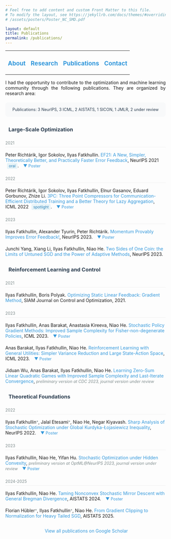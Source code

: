 ```yaml
---
# Feel free to add content and custom Front Matter to this file.
# To modify the layout, see https://jekyllrb.com/docs/themes/#overriding-theme-defaults
# /assets/posters/Poster_NC_SMD.pdf

layout: default
title: Publications
permalink: /publications/
---
```


<table>
  <tr>
    <td style="border:none">
      <a href="/"><h3>About</h3></a>
    </td>
    <td style="border:none">
      <a href="/#research"><h3>Research</h3></a>
    </td>
    <td style="border:none">
      <a href="#publ"><h3>Publications</h3></a>
    </td>
    <td style="border:none">
      <a href="/contact"><h3>Contact</h3></a>
    </td>
  </tr>
</table>

<div style="text-align: justify; max-width: 800px; margin: 0 auto;">
I had the opportunity to contribute to the optimization and machine learning community through the following publications. They are organized by research area:
</div>

<div style="text-align: center; max-width: 800px; margin: 20px auto; padding: 15px; background-color: #f8f9fa; border-radius: 8px;">
<span style="color: #2c3e50; font-size: 0.9em;">
Publications: 3 NeurIPS, 3 ICML, 2 AISTATS, 1 SICON, 1 JMLR, 2 under review
</span>
</div>

<div style="margin-top: 30px; max-width: 800px; margin-left: auto; margin-right: auto;">
<h3 style="color: #2c3e50; margin-bottom: 20px; display: flex; align-items: center;">
<i class="fas fa-chart-line" style="margin-right: 10px; color: #3498db;"></i>
Large-Scale Optimization
</h3>

<ul style="list-style-type: none; padding-left: 0; margin-bottom: 30px;">

<div class="year-divider">2021</div>
<li style="margin-bottom: 20px;">
  Peter Richtárik, Igor Sokolov, Ilyas Fatkhullin. <a href="https://arxiv.org/abs/2106.05203">EF21: A New, Simpler, Theoretically Better, and Practically Faster Error Feedback</a>, NeurIPS 2021 <span class="highlight-tag">oral</span>.
  <span style="cursor:pointer;" onclick="togglePDF('pub3', '/assets/posters/Poster_EF21.pdf')">&#x25BC; Poster</span>
  <div id="pub3" class="pdf-container" style="display: none; margin-top: 10px;"></div>
</li>

<div class="year-divider">2022</div>
<li style="margin-bottom: 20px;">
  Peter Richtárik, Igor Sokolov, Ilyas Fatkhullin, Elnur Gasanov, Eduard Gorbunov, Zhize Li. <a href="https://arxiv.org/abs/2202.00998">3PC: Three Point Compressors for Communication-Efficient Distributed Training and a Better Theory for Lazy Aggregation</a>, ICML 2022 <span class="highlight-tag">spotlight</span>.
  <span style="cursor:pointer;" onclick="togglePDF('pub5', '/assets/posters/Poster_3PC.pdf')">&#x25BC; Poster</span>
  <div id="pub5" class="pdf-container" style="display: none; margin-top: 10px;"></div>
</li>

<div class="year-divider">2023</div>
<li style="margin-bottom: 20px;">
  Ilyas Fatkhullin, Alexander Tyurin, Peter Richtárik. <a href="https://arxiv.org/abs/2305.15155">Momentum Provably Improves Error Feedback!</a>, NeurIPS 2023.
  <span style="cursor:pointer;" onclick="togglePDF('pub10', '/assets/posters/Poster_EF21_SGDM.pdf')">&#x25BC; Poster</span>
  <div id="pub10" class="pdf-container" style="display: none; margin-top: 10px;"></div>
</li>

<li style="margin-bottom: 20px;">
  Junchi Yang, Xiang Li, Ilyas Fatkhullin, Niao He. <a href="https://arxiv.org/abs/2305.12475">Two Sides of One Coin: the Limits of Untuned SGD and the Power of Adaptive Methods</a>, NeurIPS 2023.
</li>
</ul>

<h3 style="color: #2c3e50; margin-bottom: 20px; display: flex; align-items: center;">
<i class="fas fa-robot" style="margin-right: 10px; color: #e74c3c;"></i>
Reinforcement Learning and Control
</h3>

<ul style="list-style-type: none; padding-left: 0; margin-bottom: 30px;">

<div class="year-divider">2021</div>
<li style="margin-bottom: 20px;">
  Ilyas Fatkhullin, Boris Polyak. <a href="https://arxiv.org/abs/2004.09875">Optimizing Static Linear Feedback: Gradient Method</a>, SIAM Journal on Control and Optimization, 2021.
</li>

<div class="year-divider">2023</div>
<li style="margin-bottom: 20px;">
  Ilyas Fatkhullin, Anas Barakat, Anastasia Kireeva, Niao He. <a href="https://proceedings.mlr.press/v202/fatkhullin23a.html">Stochastic Policy Gradient Methods: Improved Sample Complexity for Fisher-non-degenerate Policies</a>, ICML 2023.
  <span style="cursor:pointer;" onclick="togglePDF('pub7', '/assets/posters/Poster_SPG_FND.pdf')">&#x25BC; Poster</span>
  <div id="pub7" class="pdf-container" style="display: none; margin-top: 10px;"></div>
</li>

<li style="margin-bottom: 20px;">
  Anas Barakat, Ilyas Fatkhullin, Niao He. <a href="https://arxiv.org/abs/2306.01854">Reinforcement Learning with General Utilities: Simpler Variance Reduction and Large State-Action Space</a>, ICML 2023.
  <span style="cursor:pointer;" onclick="togglePDF('pub8', '/assets/posters/Poster_RL_Gen_Ut.pdf')">&#x25BC; Poster</span>
  <div id="pub8" class="pdf-container" style="display: none; margin-top: 10px;"></div>
</li>

<li style="margin-bottom: 20px;">
  Jiduan Wu, Anas Barakat, Ilyas Fatkhullin, Niao He. <a href="https://arxiv.org/abs/2309.04272">Learning Zero-Sum Linear Quadratic Games with Improved Sample Complexity and Last-Iterate Convergence</a>, <span class="status-tag">preliminary version at CDC 2023, journal version under review</span>
</li>
</ul>

<h3 style="color: #2c3e50; margin-bottom: 20px; display: flex; align-items: center;">
<i class="fas fa-cube" style="margin-right: 10px; color: #2ecc71;"></i>
Theoretical Foundations
</h3>

<ul style="list-style-type: none; padding-left: 0; margin-bottom: 30px;">

<div class="year-divider">2022</div>
<li style="margin-bottom: 20px;">
  Ilyas Fatkhullin<span class="equal-contrib">*</span>, Jalal Etesami<span class="equal-contrib">*</span>, Niao He, Negar Kiyavash. <a href="https://arxiv.org/abs/2210.01748">Sharp Analysis of Stochastic Optimization under Global Kurdyka-Łojasiewicz Inequality</a>, NeurIPS 2022.
  <span style="cursor:pointer;" onclick="togglePDF('pub6', '/assets/posters/Poster_KL_SGD.pdf')">&#x25BC; Poster</span>
  <div id="pub6" class="pdf-container" style="display: none; margin-top: 10px;"></div>
</li>

<div class="year-divider">2023</div>
<li style="margin-bottom: 20px;">
  Ilyas Fatkhullin, Niao He, Yifan Hu. <a href="https://arxiv.org/abs/2401.00108">Stochastic Optimization under Hidden Convexity</a>, <span class="status-tag">preliminary version at OptML@NeurIPS 2023, journal version under review</span>
  <span style="cursor:pointer;" onclick="togglePDF('pub12', '/assets/posters/Poster_Hidden_Convexity.pdf')">&#x25BC; Poster</span>
  <div id="pub12" class="pdf-container" style="display: none; margin-top: 10px;"></div>
</li>

<div class="year-divider">2024-2025</div>
<li style="margin-bottom: 20px;">
  Ilyas Fatkhullin, Niao He. <a href="https://arxiv.org/abs/2402.17722">Taming Nonconvex Stochastic Mirror Descent with General Bregman Divergence</a>, AISTATS 2024.
  <span style="cursor:pointer;" onclick="togglePDF('pub14', '/assets/posters/Poster_NC_SMD.pdf')">&#x25BC; Poster</span>
  <div id="pub14" class="pdf-container" style="display: none; margin-top: 10px;"></div>
</li>

<li style="margin-bottom: 20px;">
  Florian Hübler<span class="equal-contrib">*</span>, Ilyas Fatkhullin<span class="equal-contrib">*</span>, Niao He. <a href="https://arxiv.org/abs/2410.13849">From Gradient Clipping to Normalization for Heavy Tailed SGD</a>, AISTATS 2025.
</li>
</ul>

<div style="margin-top: 30px; text-align: center;">
<a href="https://scholar.google.com/citations?user=UCOWHb4AAAAJ&hl=en" style="text-decoration: none; color: #3498db;">
<i class="fas fa-external-link-alt" style="margin-right: 5px;"></i>
View all publications on Google Scholar
</a>
</div>
</div>

<style>
p strong {
    color: #2c3e50;
}
p i {
    color: #666;
    font-size: 0.95em;
}
a {
    color: #3498db;
    text-decoration: none;
}
a:hover {
    text-decoration: underline;
}
.pdf-container {
    margin: 15px 0;
    border: 1px solid #eee;
    border-radius: 4px;
    padding: 10px;
    background-color: #f9f9f9;
}
span[onclick] {
    color: #3498db;
    cursor: pointer;
    margin-left: 10px;
    font-size: 0.9em;
}
span[onclick]:hover {
    text-decoration: underline;
}
.year-divider {
    color: #7f8c8d;
    font-size: 0.9em;
    margin-top: 25px;
    margin-bottom: 15px;
    border-bottom: 1px solid #eee;
    padding-bottom: 5px;
}
.highlight-tag {
    background-color: #e8f4f8;
    color: #2980b9;
    padding: 2px 6px;
    border-radius: 4px;
    font-size: 0.85em;
    margin-left: 5px;
}
.status-tag {
    color: #7f8c8d;
    font-size: 0.9em;
    font-style: italic;
}
.equal-contrib {
    color: #7f8c8d;
    font-size: 0.9em;
}
</style>

<script>
    function togglePDF(containerId, pdfPath) {
        let container = document.getElementById(containerId);
        let span = container.previousElementSibling;

        if (!container.innerHTML) {
            container.innerHTML = `<iframe src="${pdfPath}" width="100%" height="450px"></iframe>`;
        }

        container.style.display = (container.style.display === "none") ? "block" : "none";
        span.innerHTML = (container.style.display === "none") ? "&#x25BC; Poster" : "&#x25B2; Poster";
    }
</script>
